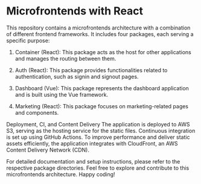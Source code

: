 # Microfrontends with React
This repository contains a microfrontends architecture with a combination of different frontend frameworks. It includes four packages, each serving a specific purpose:

1. Container (React): This package acts as the host for other applications and manages the routing between them.
 
2. Auth (React): This package provides functionalities related to authentication, such as signin and signout pages.
 
3. Dashboard (Vue): This package represents the dashboard application and is built using the Vue framework.
 
4. Marketing (React): This package focuses on marketing-related pages and components.

Deployment, CI, and Content Delivery
The application is deployed to AWS S3, serving as the hosting service for the static files. Continuous integration is set up using GitHub Actions.
To improve performance and deliver static assets efficiently, the application integrates with CloudFront, an AWS Content Delivery Network (CDN).

For detailed documentation and setup instructions, please refer to the respective package directories.
Feel free to explore and contribute to this microfrontends architecture. Happy coding!
